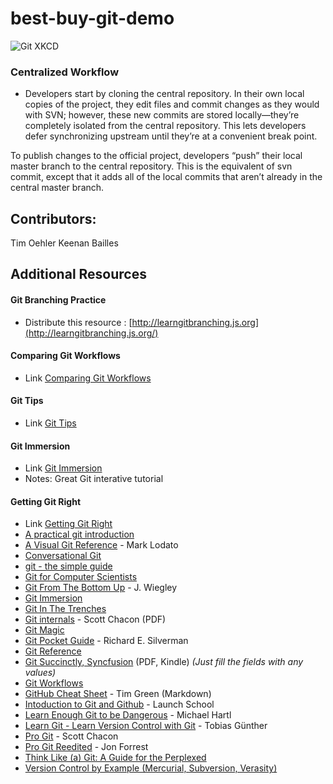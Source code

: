 # best-buy-git-demo

![Git XKCD](https://imgs.xkcd.com/comics/git.png)

### Centralized Workflow
  - Developers start by cloning the central repository. In their own local copies of the project, they edit files and commit changes as they would with SVN; however, these new commits are stored locally—they’re completely isolated from the central repository. This lets developers defer synchronizing upstream until they’re at a convenient break point.

To publish changes to the official project, developers “push” their local master branch to the central repository. This is the equivalent of svn commit, except that it adds all of the local commits that aren’t already in the central master branch.

## Contributors:
Tim Oehler
Keenan Bailles

## Additional Resources

#### Git Branching Practice
- Distribute this resource : [http://learngitbranching.js.org](http://learngitbranching.js.org/)

#### Comparing Git Workflows
- Link [Comparing Git Workflows](https://www.atlassian.com/git/tutorials/comparing-workflows/forking-workflow/)

#### Git Tips
- Link [Git Tips](https://git.wiki.kernel.org/index.php/GitTips)

#### Git Immersion
- Link [Git Immersion](http://gitimmersion.com/)
- Notes: Great Git interative tutorial

#### Getting Git Right
- Link [Getting Git Right](https://www.atlassian.com/git/)
- [A practical git introduction](http://marc.helbling.fr/2014/09/practical-git-introduction)
- [A Visual Git Reference](http://marklodato.github.io/visual-git-guide/index-en.html) - Mark Lodato
- [Conversational Git](http://blog.anvard.org/conversational-git/)
- [git - the simple guide](http://rogerdudler.github.io/git-guide/)
- [Git for Computer Scientists](http://eagain.net/articles/git-for-computer-scientists/)
- [Git From The Bottom Up](https://jwiegley.github.io/git-from-the-bottom-up/) - J. Wiegley
- [Git Immersion](http://gitimmersion.com)
- [Git In The Trenches](http://cbx33.github.io/gitt/index.html)
- [Git internals](https://github.com/pluralsight/git-internals-pdf/raw/master/drafts/peepcode-git.pdf) - Scott Chacon (PDF)
- [Git Magic](http://www-cs-students.stanford.edu/~blynn/gitmagic/)
- [Git Pocket Guide](http://chimera.labs.oreilly.com/books/1230000000561/index.html) - Richard E. Silverman
- [Git Reference](http://gitref.org)
- [Git Succinctly, Syncfusion](https://www.syncfusion.com/resources/techportal/ebooks/git) (PDF, Kindle) *(Just fill the fields with any values)*
- [Git Workflows](http://documentup.com/skwp/git-workflows-book)
- [GitHub Cheat Sheet](https://github.com/tiimgreen/github-cheat-sheet) - Tim Green (Markdown)
- [Intoduction to Git and Github](https://launchschool.com/books/git) - Launch School
- [Learn Enough Git to be Dangerous](https://www.learnenough.com/git-tutorial) - Michael Hartl
- [Learn Git - Learn Version Control with Git](http://www.git-tower.com/learn/git/ebook/command-line/introduction) - Tobias Günther
- [Pro Git](http://git-scm.com/book/en/v2) - Scott Chacon
- [Pro Git Reedited](https://leanpub.com/progitreedited) - Jon Forrest
- [Think Like (a) Git: A Guide for the Perplexed](http://think-like-a-git.net)
- [Version Control by Example (Mercurial, Subversion, Verasity)](http://ericsink.com/vcbe/)
